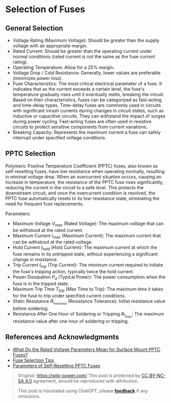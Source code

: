 # Selection of Fuses

## General Selection

- Voltage Rating (Maximum Voltage): Should be greater than the supply voltage with an appropriate margin.
- Rated Current: Should be greater than the operating current under normal conditions (rated current is not the same as the fuse current rating).
- Operating Temperature: Allow for a 25% margin.
- Voltage Drop / Cold Resistance: Generally, lower values are preferable (minimizes power loss).
- Fuse Characteristics: The most critical electrical parameter of a fuse. It indicates that as the current exceeds a certain level, the fuse's temperature gradually rises until it eventually melts, breaking the circuit. Based on their characteristics, fuses can be categorized as fast-acting and time-delay types. Time-delay fuses are commonly used in circuits with significant inrush currents during changes in circuit states, such as inductive or capacitive circuits. They can withstand the impact of surges during power cycling. Fast-acting fuses are often used in resistive circuits to protect sensitive components from current variations.
- Breaking Capacity: Represents the maximum current a fuse can safely interrupt under specified voltage conditions.

## PPTC Selection

Polymeric Positive Temperature Coefficient (PPTC) fuses, also known as self-resetting fuses, have low resistance when operating normally, resulting in minimal voltage drop. When an overcurrent situation occurs, causing an increase in temperature, the resistance of the PPTC fuse rises significantly, reducing the current in the circuit to a safe level. This protects the downstream circuit, and once the overcurrent condition is resolved, the PPTC fuse automatically resets to its low-resistance state, eliminating the need for frequent fuse replacements.

Parameters:

- Maximum Voltage $V_{max}$ (Rated Voltage): The maximum voltage that can be withstood at the rated current.
- Maximum Current $I_{max}$ (Maximum Current): The maximum current that can be withstood at the rated voltage.
- Hold Current $I_{hold}$ (Hold Current): The maximum current at which the fuse remains in its untripped state, without experiencing a significant change in resistance.
- Trip Current $I_{trip}$ (Trip Current): The minimum current required to initiate the fuse's tripping action, typically twice the hold current.
- Power Dissipation $P_d$ (Typical Power): The power consumption when the fuse is in the tripped state.
- Maximum Trip Time $T_{trip}$ (Max Time to Trip): The maximum time it takes for the fuse to trip under specified current conditions.
- Static Resistance $R_{i_{min/max}}$ (Resistance Tolerance): Initial resistance value before soldering.
- Resistance After One Hour of Soldering or Tripping $R_{1_{max}}$: The maximum resistance value after one hour of soldering or tripping.

## References and Acknowledgments

- [What Do the Rated Voltage Parameters Mean for Surface Mount PPTC Fuses?](http://www.tergy.com/297/933.html)
- [Fuse Selection Tips](https://mp.weixin.qq.com/s/uJp8fnafHpVfJFnVWkfAWg)
- [Parameters of Self-Resetting PPTC Fuses](https://semiware.com/pptc/pptc03.html)

> Original: <https://wiki-power.com/>
> This post is protected by [CC BY-NC-SA 4.0](https://creativecommons.org/licenses/by/4.0/deed.en) agreement, should be reproduced with attribution.

> This post is translated using ChatGPT, please [**feedback**](https://github.com/linyuxuanlin/Wiki_MkDocs/issues/new) if any omissions.
